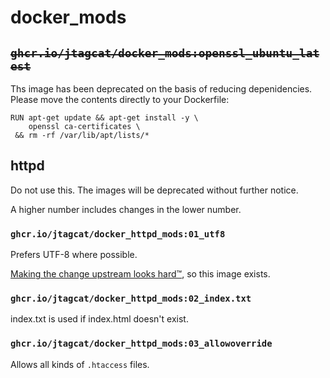 # docker_mods

## ~~`ghcr.io/jtagcat/docker_mods:openssl_ubuntu_latest`~~
Ths image has been deprecated on the basis of reducing depenidencies. Please move the contents directly to your Dockerfile:
```
RUN apt-get update && apt-get install -y \
    openssl ca-certificates \
 && rm -rf /var/lib/apt/lists/*
```

## httpd
Do not use this. The images will be deprecated without further notice.

A higher number includes changes in the lower number.

### `ghcr.io/jtagcat/docker_httpd_mods:01_utf8`

Prefers UTF-8 where possible.

[Making the change upstream looks hard™](https://github.com/docker-library/httpd/issues/171), so this image exists.

### `ghcr.io/jtagcat/docker_httpd_mods:02_index.txt`

index.txt is used if index.html doesn't exist.

### `ghcr.io/jtagcat/docker_httpd_mods:03_allowoverride`

Allows all kinds of `.htaccess` files.
